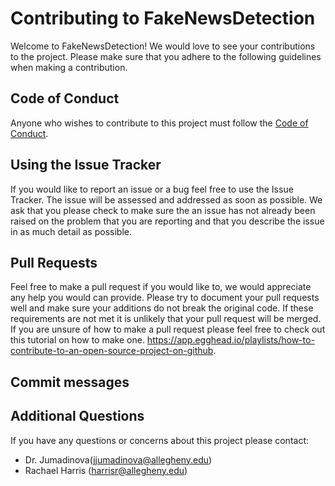 # Contributing to FakeNewsDetection

Welcome to FakeNewsDetection! We would love to see your contributions to the project. Please make sure that you adhere to the following guidelines when making a contribution.

## Code of Conduct

Anyone who wishes to contribute to this project must follow the [Code of Conduct](https://github.com/Allegheny-Ethical-CS/FakeNewsDetection/blob/Security-Policy/CodeOfConduct.md).

## Using the Issue Tracker

If you would like to report an issue or a bug feel free to use the Issue Tracker. The issue will be assessed and addressed as soon as possible. We ask that you please check to make sure the an issue has not already been raised on the problem that you are reporting and that you describe the issue in as much detail as possible.

## Pull Requests

Feel free to make a pull request if you would like to, we would appreciate any help you would can provide. Please try to document your pull requests well and make sure your additions do not break the original code. If these requirements are not met it is unlikely that your pull request will be merged. If you are unsure of how to make a pull request please feel free to check out this tutorial on how to make one. https://app.egghead.io/playlists/how-to-contribute-to-an-open-source-project-on-github.

## Commit messages

## Additional Questions

If you have any questions or concerns about this project please contact:

- Dr. Jumadinova(jjumadinova@allegheny.edu)
- Rachael Harris (harrisr@allegheny.edu)
